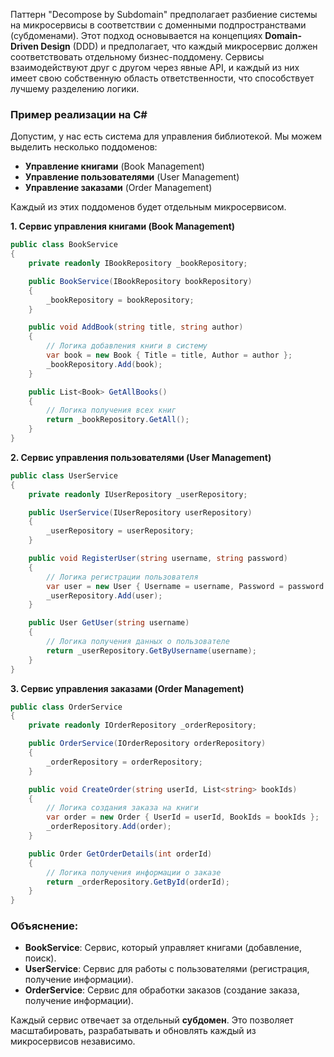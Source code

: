 Паттерн "Decompose by Subdomain" предполагает разбиение системы на микросервисы в соответствии с доменными подпространствами (субдоменами). Этот подход основывается на концепциях **Domain-Driven Design** (DDD) и предполагает, что каждый микросервис должен соответствовать отдельному бизнес-поддомену. Сервисы взаимодействуют друг с другом через явные API, и каждый из них имеет свою собственную область ответственности, что способствует лучшему разделению логики.
 <h3>Пример реализации на C#</h3>

Допустим, у нас есть система для управления библиотекой. Мы можем выделить несколько поддоменов:

- **Управление книгами** (Book Management)
- **Управление пользователями** (User Management)
- **Управление заказами** (Order Management)

Каждый из этих поддоменов будет отдельным микросервисом.

**1. Сервис управления книгами (Book Management)**

```C#
public class BookService
{
    private readonly IBookRepository _bookRepository;

    public BookService(IBookRepository bookRepository)
    {
        _bookRepository = bookRepository;
    }

    public void AddBook(string title, string author)
    {
        // Логика добавления книги в систему
        var book = new Book { Title = title, Author = author };
        _bookRepository.Add(book);
    }

    public List<Book> GetAllBooks()
    {
        // Логика получения всех книг
        return _bookRepository.GetAll();
    }
}

```

**2. Сервис управления пользователями (User Management)**

```C#
public class UserService
{
    private readonly IUserRepository _userRepository;

    public UserService(IUserRepository userRepository)
    {
        _userRepository = userRepository;
    }

    public void RegisterUser(string username, string password)
    {
        // Логика регистрации пользователя
        var user = new User { Username = username, Password = password };
        _userRepository.Add(user);
    }

    public User GetUser(string username)
    {
        // Логика получения данных о пользователе
        return _userRepository.GetByUsername(username);
    }
}

```

**3. Сервис управления заказами (Order Management)**

```C#
public class OrderService
{
    private readonly IOrderRepository _orderRepository;

    public OrderService(IOrderRepository orderRepository)
    {
        _orderRepository = orderRepository;
    }

    public void CreateOrder(string userId, List<string> bookIds)
    {
        // Логика создания заказа на книги
        var order = new Order { UserId = userId, BookIds = bookIds };
        _orderRepository.Add(order);
    }

    public Order GetOrderDetails(int orderId)
    {
        // Логика получения информации о заказе
        return _orderRepository.GetById(orderId);
    }
}

```

### Объяснение:

- **BookService**: Сервис, который управляет книгами (добавление, поиск).
- **UserService**: Сервис для работы с пользователями (регистрация, получение информации).
- **OrderService**: Сервис для обработки заказов (создание заказа, получение информации).

Каждый сервис отвечает за отдельный **субдомен**. Это позволяет масштабировать, разрабатывать и обновлять каждый из микросервисов независимо.